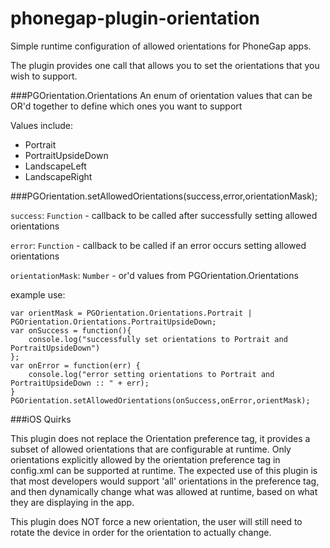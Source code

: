 # phonegap-plugin-orientation
Simple runtime configuration of allowed orientations for PhoneGap apps.

The plugin provides one call that allows you to set the orientations that you wish to support.

###PGOrientation.Orientations
An enum of orientation values that can be OR'd together to define which ones you want to support

Values include: 
- Portrait
- PortraitUpsideDown
- LandscapeLeft
- LandscapeRight


###PGOrientation.setAllowedOrientations(success,error,orientationMask);

`success`: `Function` - callback to be called after successfully setting allowed orientations

`error`: `Function` - callback to be called if an error occurs setting allowed orientations

`orientationMask`: `Number` - or'd values from PGOrientation.Orientations

example use:

    var orientMask = PGOrientation.Orientations.Portrait | PGOrientation.Orientations.PortraitUpsideDown;
    var onSuccess = function(){
        console.log("successfully set orientations to Portrait and PortraitUpsideDown")
    };
    var onError = function(err) {
        console.log("error setting orientations to Portrait and PortraitUpsideDown :: " + err);
    }
    PGOrientation.setAllowedOrientations(onSuccess,onError,orientMask);

###iOS Quirks

  This plugin does not replace the Orientation preference tag, it provides a subset of allowed orientations that are configurable at runtime.  Only orientations explicitly allowed by the orientation preference tag in config.xml can be supported at runtime.  The expected use of this plugin is that most developers would support 'all' orientations in the preference tag, and then dynamically change what was allowed at runtime, based on what they are displaying in the app.
 
This plugin does NOT force a new orientation, the user will still need to rotate the device in order for the orientation to actually change.
